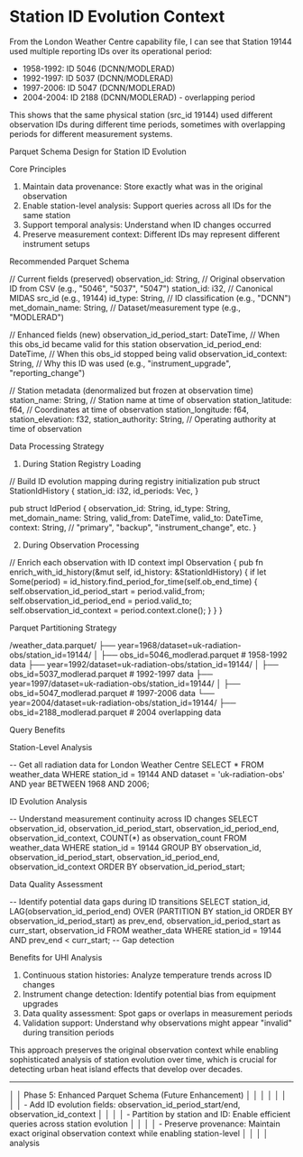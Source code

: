 # Station ID Evolution Context

  From the London Weather Centre capability file, I can see that Station 19144 used multiple reporting IDs
   over its operational period:

  - 1958-1992: ID 5046 (DCNN/MODLERAD)
  - 1992-1997: ID 5037 (DCNN/MODLERAD)
  - 1997-2006: ID 5047 (DCNN/MODLERAD)
  - 2004-2004: ID 2188 (DCNN/MODLERAD) - overlapping period

  This shows that the same physical station (src_id 19144) used different observation IDs during different
   time periods, sometimes with overlapping periods for different measurement systems.

  Parquet Schema Design for Station ID Evolution

  Core Principles

  1. Maintain data provenance: Store exactly what was in the original observation
  2. Enable station-level analysis: Support queries across all IDs for the same station
  3. Support temporal analysis: Understand when ID changes occurred
  4. Preserve measurement context: Different IDs may represent different instrument setups

  Recommended Parquet Schema

  // Current fields (preserved)
  observation_id: String,           // Original observation ID from CSV (e.g., "5046", "5037", "5047")
  station_id: i32,                 // Canonical MIDAS src_id (e.g., 19144)
  id_type: String,                 // ID classification (e.g., "DCNN")
  met_domain_name: String,         // Dataset/measurement type (e.g., "MODLERAD")

  // Enhanced fields (new)
  observation_id_period_start: DateTime<Utc>,  // When this obs_id became valid for this station
  observation_id_period_end: DateTime<Utc>,    // When this obs_id stopped being valid
  observation_id_context: String,              // Why this ID was used (e.g., "instrument_upgrade",
  "reporting_change")

  // Station metadata (denormalized but frozen at observation time)
  station_name: String,            // Station name at time of observation
  station_latitude: f64,           // Coordinates at time of observation
  station_longitude: f64,
  station_elevation: f32,
  station_authority: String,       // Operating authority at time of observation

  Data Processing Strategy

  1. During Station Registry Loading

  // Build ID evolution mapping during registry initialization
  pub struct StationIdHistory {
      station_id: i32,
      id_periods: Vec<IdPeriod>,
  }

  pub struct IdPeriod {
      observation_id: String,
      id_type: String,
      met_domain_name: String,
      valid_from: DateTime<Utc>,
      valid_to: DateTime<Utc>,
      context: String,  // "primary", "backup", "instrument_change", etc.
  }

  2. During Observation Processing

  // Enrich each observation with ID context
  impl Observation {
      pub fn enrich_with_id_history(&mut self, id_history: &StationIdHistory) {
          if let Some(period) = id_history.find_period_for_time(self.ob_end_time) {
              self.observation_id_period_start = period.valid_from;
              self.observation_id_period_end = period.valid_to;
              self.observation_id_context = period.context.clone();
          }
      }
  }

  Parquet Partitioning Strategy

  /weather_data.parquet/
  ├── year=1968/dataset=uk-radiation-obs/station_id=19144/
  │   ├── obs_id=5046_modlerad.parquet       # 1958-1992 data
  ├── year=1992/dataset=uk-radiation-obs/station_id=19144/
  │   ├── obs_id=5037_modlerad.parquet       # 1992-1997 data
  ├── year=1997/dataset=uk-radiation-obs/station_id=19144/
  │   ├── obs_id=5047_modlerad.parquet       # 1997-2006 data
  └── year=2004/dataset=uk-radiation-obs/station_id=19144/
      ├── obs_id=2188_modlerad.parquet       # 2004 overlapping data

  Query Benefits

  Station-Level Analysis

  -- Get all radiation data for London Weather Centre
  SELECT * FROM weather_data
  WHERE station_id = 19144
    AND dataset = 'uk-radiation-obs'
    AND year BETWEEN 1968 AND 2006;

  ID Evolution Analysis

  -- Understand measurement continuity across ID changes
  SELECT observation_id,
         observation_id_period_start,
         observation_id_period_end,
         observation_id_context,
         COUNT(*) as observation_count
  FROM weather_data
  WHERE station_id = 19144
  GROUP BY observation_id, observation_id_period_start, observation_id_period_end, observation_id_context
  ORDER BY observation_id_period_start;

  Data Quality Assessment

  -- Identify potential data gaps during ID transitions
  SELECT station_id,
         LAG(observation_id_period_end) OVER (PARTITION BY station_id ORDER BY
  observation_id_period_start) as prev_end,
         observation_id_period_start as curr_start,
         observation_id
  FROM weather_data
  WHERE station_id = 19144
    AND prev_end < curr_start; -- Gap detection

  Benefits for UHI Analysis

  1. Continuous station histories: Analyze temperature trends across ID changes
  2. Instrument change detection: Identify potential bias from equipment upgrades
  3. Data quality assessment: Spot gaps or overlaps in measurement periods
  4. Validation support: Understand why observations might appear "invalid" during transition periods

  This approach preserves the original observation context while enabling sophisticated analysis of
  station evolution over time, which is crucial for detecting urban heat island effects that develop over
  decades.

---


│ │ Phase 5: Enhanced Parquet Schema (Future Enhancement)                                                   │ │
│ │                                                                                                         │ │
│ │ - Add ID evolution fields: observation_id_period_start/end, observation_id_context                      │ │
│ │ - Partition by station and ID: Enable efficient queries across station evolution                        │ │
│ │ - Preserve provenance: Maintain exact original observation context while enabling station-level         │ │
│ │ analysis
